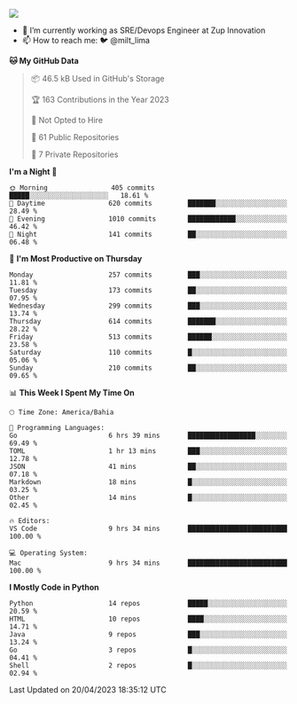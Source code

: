 ![](https://komarev.com/ghpvc/?username=miltlima&color=blue)
                 

- 🔭 I’m currently working as SRE/Devops Engineer at Zup Innovation
- 📫 How to reach me: 🐦 @milt_lima

<!--START_SECTION:waka-->
**🐱 My GitHub Data** 

> 📦 46.5 kB Used in GitHub's Storage 
 > 
> 🏆 163 Contributions in the Year 2023
 > 
> 🚫 Not Opted to Hire
 > 
> 📜 61 Public Repositories 
 > 
> 🔑 7 Private Repositories 
 > 
**I'm a Night 🦉** 

```text
🌞 Morning                405 commits         █████░░░░░░░░░░░░░░░░░░░░   18.61 % 
🌆 Daytime                620 commits         ███████░░░░░░░░░░░░░░░░░░   28.49 % 
🌃 Evening                1010 commits        ████████████░░░░░░░░░░░░░   46.42 % 
🌙 Night                  141 commits         ██░░░░░░░░░░░░░░░░░░░░░░░   06.48 % 
```
📅 **I'm Most Productive on Thursday** 

```text
Monday                   257 commits         ███░░░░░░░░░░░░░░░░░░░░░░   11.81 % 
Tuesday                  173 commits         ██░░░░░░░░░░░░░░░░░░░░░░░   07.95 % 
Wednesday                299 commits         ███░░░░░░░░░░░░░░░░░░░░░░   13.74 % 
Thursday                 614 commits         ███████░░░░░░░░░░░░░░░░░░   28.22 % 
Friday                   513 commits         ██████░░░░░░░░░░░░░░░░░░░   23.58 % 
Saturday                 110 commits         █░░░░░░░░░░░░░░░░░░░░░░░░   05.06 % 
Sunday                   210 commits         ██░░░░░░░░░░░░░░░░░░░░░░░   09.65 % 
```


📊 **This Week I Spent My Time On** 

```text
🕑︎ Time Zone: America/Bahia

💬 Programming Languages: 
Go                       6 hrs 39 mins       █████████████████░░░░░░░░   69.49 % 
TOML                     1 hr 13 mins        ███░░░░░░░░░░░░░░░░░░░░░░   12.78 % 
JSON                     41 mins             ██░░░░░░░░░░░░░░░░░░░░░░░   07.18 % 
Markdown                 18 mins             █░░░░░░░░░░░░░░░░░░░░░░░░   03.25 % 
Other                    14 mins             █░░░░░░░░░░░░░░░░░░░░░░░░   02.45 % 

🔥 Editors: 
VS Code                  9 hrs 34 mins       █████████████████████████   100.00 % 

💻 Operating System: 
Mac                      9 hrs 34 mins       █████████████████████████   100.00 % 
```

**I Mostly Code in Python** 

```text
Python                   14 repos            █████░░░░░░░░░░░░░░░░░░░░   20.59 % 
HTML                     10 repos            ████░░░░░░░░░░░░░░░░░░░░░   14.71 % 
Java                     9 repos             ███░░░░░░░░░░░░░░░░░░░░░░   13.24 % 
Go                       3 repos             █░░░░░░░░░░░░░░░░░░░░░░░░   04.41 % 
Shell                    2 repos             █░░░░░░░░░░░░░░░░░░░░░░░░   02.94 % 
```




 Last Updated on 20/04/2023 18:35:12 UTC
<!--END_SECTION:waka-->
